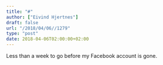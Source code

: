 ```yaml
---
title: "#"
author: ["Eivind Hjertnes"]
draft: false
url: "/2018/04/06//1279"
type: "post"
date: 2018-04-06T02:00:00+02:00
---
```


Less than a week to go before my Facebook account is gone.
